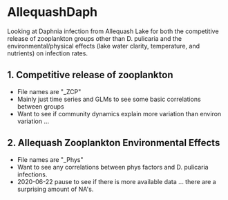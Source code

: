 # AllequashDaph
Looking at Daphnia infection from Allequash Lake for both the competitive release of zooplankton groups other than D. pulicaria and the environmental/physical effects (lake water clarity, temperature, and nutrients) on infection rates. 

## 1. Competitive release of zooplankton
- File names are "_ZCP" 
- Mainly just time series and GLMs to see some basic correlations between groups
- Want to see if community dynamics explain more variation than environ variation ... 

## 2. Allequash Zooplankton Environmental Effects
- File names are "_Phys"
- Want to see any correlations between phys factors and D. pulicaria infections.
- 2020-06-22 pause to see if there is more available data ... there are a surprising amount of NA's. 

